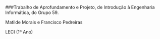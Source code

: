 ###Trabalho de Aprofundamento e Projeto, de Introdução à Engenharia Informática, do Grupo 59.

Matilde Morais e Francisco Pedreiras

LECI (1º Ano)
